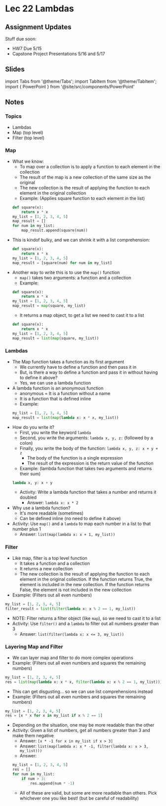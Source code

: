 # Lec 22 Lambdas

## Assignment Updates

Stuff due soon:

- HW7 Due 5/15
- Capstone Project Presentations 5/16 and 5/17

## Slides

import Tabs from '@theme/Tabs';
import TabItem from '@theme/TabItem';
import { PowerPoint } from '@site/src/components/PowerPoint'

<Tabs>
  <TabItem value="Section 1, 6" label="Section 1, 6">
    <PowerPoint lec_src={require('./Lecture_22_Cole.pptx').default}/>
  </TabItem>
  <TabItem value="Section 2, 3, 4, 5" label="Section 2, 3, 4, 5" default>
    <PowerPoint lec_src={require('./Lecture_22_Will.pptx').default}/>
  </TabItem>
</Tabs>

## Notes

### Topics

- Lambdas
- Map (top level)
- Filter (top level)

### Map

- What we know:
    - To map over a collection is to apply a function to each element in the collection
    - The result of the map is a new collection of the same size as the original
    - The new collection is the result of applying the function to each element in the original collection
    - Example: (Applies square function to each element in the list)
    ```py
    def square(x):
        return x * x
    my_list = [1, 2, 3, 4, 5]
    map_result = []
    for num in my_list:
        map_result.append(square(num))
    ```
- This is kindof bulky, and we can shrink it with a list comprehension:
    ```py
    def square(x):
        return x * x
    my_list = [1, 2, 3, 4, 5]
    map_result = [square(num) for num in my_list]
    ```
- Another way to write this is to use the `map()` function
    - `map()` takes two arguments: a function and a collection
    - Example:
    ```py
    def square(x):
        return x * x
    my_list = [1, 2, 3, 4, 5]
    map_result = map(square, my_list)
    ```
    - It returns a map object, to get a list we need to cast it to a list
    ```py
    def square(x):
        return x * x
    my_list = [1, 2, 3, 4, 5]
    map_result = list(map(square, my_list))
    ```

### Lambdas

- The Map function takes a function as its first argument
    - We currently have to define a function and then pass it in
    - But, is there a way to define a function and pass it in without having to define it above?
    - Yes, we can use a lambda function
- A lambda function is an anonymous function
    - anonymous = It is a function without a name
    - It is a function that is defined inline
    - Example:
    ```py
    my_list = [1, 2, 3, 4, 5]
    map_result = list(map(lambda x: x * x, my_list))
    ```
- How do you write it?
    - First, you write the keyword `lambda`
    - Second, you write the arguments: `lambda x, y, z:` (followed by a colon)
    - Finally, you write the body of the function: `lambda x, y, z: x + y + z`
        - The body of the function is a single expression
        - The result of the expression is the return value of the function
    - Example: (lambda function that takes two arguments and returns their sum)
    ```py
    lambda x, y: x + y
    ```
    - Activity: Write a lambda function that takes a number and returns it doubled
        - Answer: `lambda x: x * 2`
- Why use a lambda function?
    - It's more readable (sometimes)
    - Can be defined inline (no need to define it above)
- Activity: Use `map()` and a `lambda` to map each number in a list to that number plus 1
    - Answer: `list(map(lambda x: x + 1, my_list))`

### Filter

- Like map, filter is a top level function
    - It takes a function and a collection
    - It returns a new collection
    - The new collection is the result of applying the function to each element in the original collection. If the function returns True, the element is included in the new collection. If the function returns False, the element is not included in the new collection
- Example: (Filters out all even numbers)
```py
my_list = [1, 2, 3, 4, 5]
filter_result = list(filter(lambda x: x % 2 == 1, my_list))
```
- NOTE: Filter returns a filter object (like `map`), so we need to cast it to a list
- Activity: Use `filter()` and a `lambda` to filter out all numbers greater than 3
    - Answer: `list(filter(lambda x: x <= 3, my_list))`

### Layering Map and Filter

- We can layer map and filter to do more complex operations
- Example: (Filters out all even numbers and squares the remaining numbers)
```py
my_list = [1, 2, 3, 4, 5]
res = list(map(lambda x: x * x, filter(lambda x: x % 2 == 1, my_list)))
```
- This can get disgusting... so we can use list comprehensions instead
- Example: (Filters out all even numbers and squares the remaining numbers)
```py
my_list = [1, 2, 3, 4, 5]
res = [x * x for x in my_list if x % 2 == 1]
```
- Depending on the situation, one may be more readable than the other
- Activity: Given a list of numbers, get all numbers greater than 3 and make them negative
    - Answer: `[x * -1 for x in my_list if x > 3]`
    - Answer: `list(map(lambda x: x * -1, filter(lambda x: x > 3, my_list)))`
    - Answer: 
    ```py
    my_list = [1, 2, 3, 4, 5]
    res = []
    for num in my_list:
        if num > 3:
            res.append(num * -1)
    ```
    - All of these are valid, but some are more readable than others. Pick whichever one you like best! (but be careful of readability)